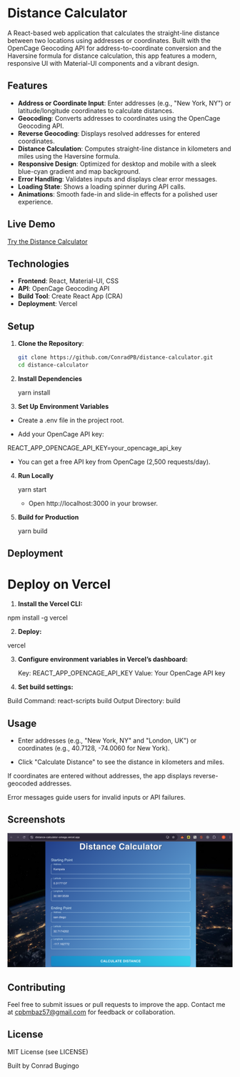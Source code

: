 # Distance Calculator

A React-based web application that calculates the straight-line distance between two locations using addresses or coordinates. Built with the OpenCage Geocoding API for address-to-coordinate conversion and the Haversine formula for distance calculation, this app features a modern, responsive UI with Material-UI components and a vibrant design.

## Features

- **Address or Coordinate Input**: Enter addresses (e.g., "New York, NY") or latitude/longitude coordinates to calculate distances.
- **Geocoding**: Converts addresses to coordinates using the OpenCage Geocoding API.
- **Reverse Geocoding**: Displays resolved addresses for entered coordinates.
- **Distance Calculation**: Computes straight-line distance in kilometers and miles using the Haversine formula.
- **Responsive Design**: Optimized for desktop and mobile with a sleek blue-cyan gradient and map background.
- **Error Handling**: Validates inputs and displays clear error messages.
- **Loading State**: Shows a loading spinner during API calls.
- **Animations**: Smooth fade-in and slide-in effects for a polished user experience.

## Live Demo

[Try the Distance Calculator](https://distance-calculator-omega.vercel.app/)

## Technologies

- **Frontend**: React, Material-UI, CSS
- **API**: OpenCage Geocoding API
- **Build Tool**: Create React App (CRA)
- **Deployment**: Vercel

## Setup

1. **Clone the Repository**:

   ```bash
   git clone https://github.com/ConradPB/distance-calculator.git
   cd distance-calculator
   ```

2. **Install Dependencies**

   yarn install

3. **Set Up Environment Variables**

- Create a .env file in the project root.

- Add your OpenCage API key:

REACT_APP_OPENCAGE_API_KEY=your_opencage_api_key

- You can get a free API key from OpenCage (2,500 requests/day).

4. **Run Locally**

   yarn start

   - Open http://localhost:3000 in your browser.

5. **Build for Production**

   yarn build

## Deployment

# Deploy on Vercel

1. **Install the Vercel CLI:**

npm install -g vercel

2. **Deploy:**

vercel

3. **Configure environment variables in Vercel’s dashboard:**

   Key: REACT_APP_OPENCAGE_API_KEY
   Value: Your OpenCage API key

4. **Set build settings:**

Build Command: react-scripts build
Output Directory: build

## Usage

- Enter addresses (e.g., "New York, NY" and "London, UK") or coordinates (e.g., 40.7128, -74.0060 for New York).

- Click "Calculate Distance" to see the distance in kilometers and miles.

If coordinates are entered without addresses, the app displays reverse-geocoded addresses.

Error messages guide users for invalid inputs or API failures.

## Screenshots

![Distance Calculator Screenshot](public/screenshots/Screenshot%202025-07-11%20at%206.23.34%20PM.png)

## Contributing

Feel free to submit issues or pull requests to improve the app.
Contact me at cpbmbaz57@gmail.com for feedback or collaboration.

## License

MIT License (see LICENSE)

Built by Conrad Bugingo
